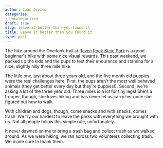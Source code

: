 ```yaml
---
author: Juan Orozco
categories:
- Uncategorized
draft: true
slug: leave-it-better-than-you-found-it
title: Leave it better than you found it
type: post
---
```


The hike around the Overlook trail at [Raven Rock State Park][1] is a good beginner's hike with some nice visual rewards. This past weekend, we packed up the kids and the pups to test their endurance and stamina for a nice, slightly hilly three mile hike.

The little one, just about three years old, and the five month old puppies were the real challenges here. First, the pups aren't the most well behaved animals (they get better every day but they're puppies!). Second, we're asking a lot of the three year old. Three miles is a lot for tiny legs! She's a trooper, though, she loves hiking and has never let us carry her once she figured out how to walk.

With children and dogs, though, come snacks and with snacks, comes trash. We try our hardest to leave the parks with everything we brought with us. Not all people follow this simple rule, unfortunately.

It never dawned on me to bring a trash bag and collect trash as we walked around. As we were hiking, we ran across two volunteers collecting trash. We made sure to thank them.

[1]: https://www.ncparks.gov/raven-rock-state-park